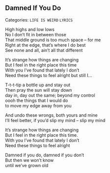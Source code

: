 ## Damned If You Do
Categories: `LIFE IS WEIRD` `LYRICS`

High highs and low lows  
No I don’t fit in between those  
That middle ground is too much space – for me  
Right at the edge, that’s where I do best  
See none and all, ain’t all that different   
  
It’s strange how things are changing  
But I feel in the right place this time  
With you I’ve found that lately I don’t  
Need these things to feel alright but still I...  
  
T-t-t-tip a bottle up and stay out  
Then pray the sun will stay down  
day in, day out the same; beyond my control  
oooh the things that I would do  
to move my edge away from you  
  
And undo these wrongs, both yours and mine  
I’ll feel better, if you’d slip my mind – slip my mind  
  
It’s strange how things are changing  
But I feel in the right place this time.  
With you I’ve found that lately I don’t  
Need these things to feel alright  
  
Damned if you do, damned if you don’t  
But then we won’t know  
until we’ve grown old  
